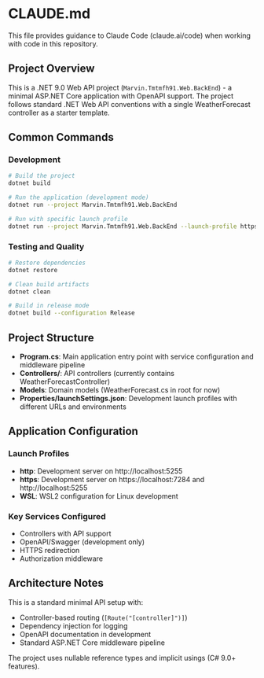 # CLAUDE.md

This file provides guidance to Claude Code (claude.ai/code) when working with code in this repository.

## Project Overview

This is a .NET 9.0 Web API project (`Marvin.Tmtmfh91.Web.BackEnd`) - a minimal ASP.NET Core application with OpenAPI support. The project follows standard .NET Web API conventions with a single WeatherForecast controller as a starter template.

## Common Commands

### Development
```bash
# Build the project
dotnet build

# Run the application (development mode)
dotnet run --project Marvin.Tmtmfh91.Web.BackEnd

# Run with specific launch profile
dotnet run --project Marvin.Tmtmfh91.Web.BackEnd --launch-profile https
```

### Testing and Quality
```bash
# Restore dependencies
dotnet restore

# Clean build artifacts
dotnet clean

# Build in release mode
dotnet build --configuration Release
```

## Project Structure

- **Program.cs**: Main application entry point with service configuration and middleware pipeline
- **Controllers/**: API controllers (currently contains WeatherForecastController)
- **Models**: Domain models (WeatherForecast.cs in root for now)
- **Properties/launchSettings.json**: Development launch profiles with different URLs and environments

## Application Configuration

### Launch Profiles
- **http**: Development server on http://localhost:5255
- **https**: Development server on https://localhost:7284 and http://localhost:5255  
- **WSL**: WSL2 configuration for Linux development

### Key Services Configured
- Controllers with API support
- OpenAPI/Swagger (development only)
- HTTPS redirection
- Authorization middleware

## Architecture Notes

This is a standard minimal API setup with:
- Controller-based routing (`[Route("[controller]")]`)
- Dependency injection for logging
- OpenAPI documentation in development
- Standard ASP.NET Core middleware pipeline

The project uses nullable reference types and implicit usings (C# 9.0+ features).
